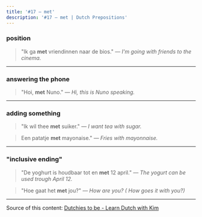 ```yaml
---
title: '#17 — met'
description: '#17 — met | Dutch Prepositions'
---
```


### position

> "Ik ga **met** vriendinnen naar de bios."
> _— I'm going with friends to the cinema._

---

### answering the phone

> "Hoi, **met** Nuno."
> _— Hi, this is Nuno speaking._

---

### adding something

> "Ik wil thee **met** suiker."
> _— I want tea with sugar._

> Een patatje **met** mayonaise."
> _— Fries with mayonnaise._

---

### "inclusive ending"

> "De yoghurt is houdbaar tot en **met** 12 april."
> _— The yogurt can be used trough April 12._

> "Hoe gaat het **met** jou?"
> _— How are you? ( How goes it with you?)_

---

Source of this content: [Dutchies to be - Learn Dutch with Kim](https://youtu.be/JdaaTjCgo5I)

